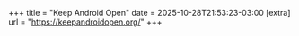 +++
title = "Keep Android Open"
date = 2025-10-28T21:53:23-03:00
[extra]
url = "https://keepandroidopen.org/"
+++
